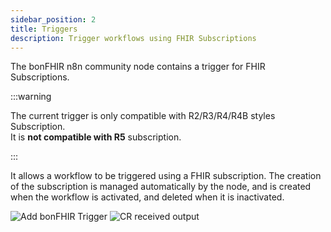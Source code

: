 ```yaml
---
sidebar_position: 2
title: Triggers
description: Trigger workflows using FHIR Subscriptions
---
```


The bonFHIR n8n community node contains a trigger for FHIR Subscriptions.

:::warning

The current trigger is only compatible with R2/R3/R4/R4B styles Subscription.  
It is **not compatible with R5** subscription.

:::

It allows a workflow to be triggered using a FHIR subscription.
The creation of the subscription is managed automatically by the node, and is created when the workflow is activated, and deleted when it is inactivated.

![Add bonFHIR Trigger](/img/docs/n8n/add-bonfhir-trigger.png)
![CR received output](/img/docs/n8n/cr-received-output.png)
